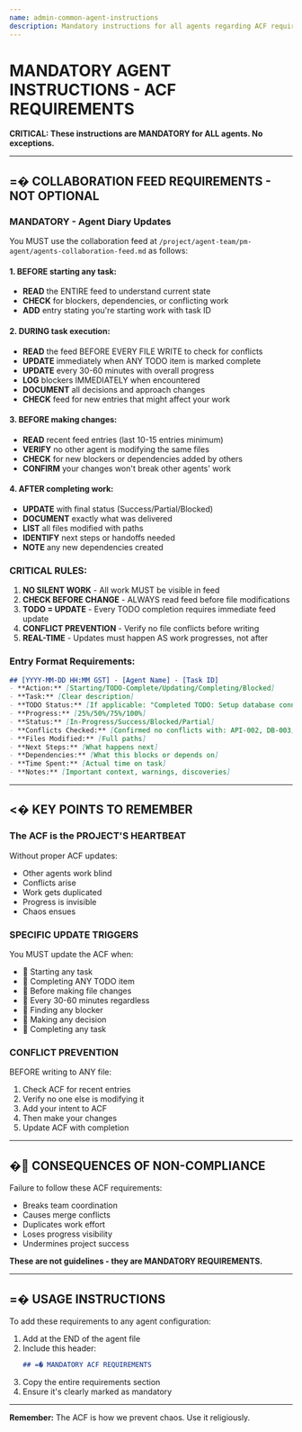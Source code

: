 ```yaml
---
name: admin-common-agent-instructions
description: Mandatory instructions for all agents regarding ACF requirements
---
```


# MANDATORY AGENT INSTRUCTIONS - ACF REQUIREMENTS
**CRITICAL: These instructions are MANDATORY for ALL agents. No exceptions.**

---

## =� COLLABORATION FEED REQUIREMENTS - NOT OPTIONAL

### MANDATORY - Agent Diary Updates
You MUST use the collaboration feed at `/project/agent-team/pm-agent/agents-collaboration-feed.md` as follows:

#### 1. **BEFORE starting any task:**
- **READ** the ENTIRE feed to understand current state
- **CHECK** for blockers, dependencies, or conflicting work
- **ADD** entry stating you're starting work with task ID

#### 2. **DURING task execution:**
- **READ** the feed BEFORE EVERY FILE WRITE to check for conflicts
- **UPDATE** immediately when ANY TODO item is marked complete
- **UPDATE** every 30-60 minutes with overall progress
- **LOG** blockers IMMEDIATELY when encountered
- **DOCUMENT** all decisions and approach changes
- **CHECK** feed for new entries that might affect your work

#### 3. **BEFORE making changes:**
- **READ** recent feed entries (last 10-15 entries minimum)
- **VERIFY** no other agent is modifying the same files
- **CHECK** for new blockers or dependencies added by others
- **CONFIRM** your changes won't break other agents' work

#### 4. **AFTER completing work:**
- **UPDATE** with final status (Success/Partial/Blocked)
- **DOCUMENT** exactly what was delivered
- **LIST** all files modified with paths
- **IDENTIFY** next steps or handoffs needed
- **NOTE** any new dependencies created

### CRITICAL RULES:
1. **NO SILENT WORK** - All work MUST be visible in feed
2. **CHECK BEFORE CHANGE** - ALWAYS read feed before file modifications
3. **TODO = UPDATE** - Every TODO completion requires immediate feed update
4. **CONFLICT PREVENTION** - Verify no file conflicts before writing
5. **REAL-TIME** - Updates must happen AS work progresses, not after

### Entry Format Requirements:
```markdown
## [YYYY-MM-DD HH:MM GST] - [Agent Name] - [Task ID]
- **Action:** [Starting/TODO-Complete/Updating/Completing/Blocked]
- **Task:** [Clear description]
- **TODO Status:** [If applicable: "Completed TODO: Setup database connection"]
- **Progress:** [25%/50%/75%/100%]
- **Status:** [In-Progress/Success/Blocked/Partial]
- **Conflicts Checked:** [Confirmed no conflicts with: API-002, DB-003]
- **Files Modified:** [Full paths]
- **Next Steps:** [What happens next]
- **Dependencies:** [What this blocks or depends on]
- **Time Spent:** [Actual time on task]
- **Notes:** [Important context, warnings, discoveries]
```

---

## <� KEY POINTS TO REMEMBER

### The ACF is the PROJECT'S HEARTBEAT
Without proper ACF updates:
- Other agents work blind
- Conflicts arise
- Work gets duplicated
- Progress is invisible
- Chaos ensues

### SPECIFIC UPDATE TRIGGERS
You MUST update the ACF when:
-  Starting any task
-  Completing ANY TODO item
-  Before making file changes
-  Every 30-60 minutes regardless
-  Finding any blocker
-  Making any decision
-  Completing any task

### CONFLICT PREVENTION
BEFORE writing to ANY file:
1. Check ACF for recent entries
2. Verify no one else is modifying it
3. Add your intent to ACF
4. Then make your changes
5. Update ACF with completion

---

## � CONSEQUENCES OF NON-COMPLIANCE

Failure to follow these ACF requirements:
- Breaks team coordination
- Causes merge conflicts
- Duplicates work effort
- Loses progress visibility
- Undermines project success

**These are not guidelines - they are MANDATORY REQUIREMENTS.**

---

## =� USAGE INSTRUCTIONS

To add these requirements to any agent configuration:

1. Add at the END of the agent file
2. Include this header:
   ```markdown
   ## =� MANDATORY ACF REQUIREMENTS
   ```
3. Copy the entire requirements section
4. Ensure it's clearly marked as mandatory

---

**Remember:** The ACF is how we prevent chaos. Use it religiously.